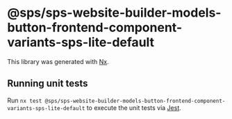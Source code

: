 # @sps/sps-website-builder-models-button-frontend-component-variants-sps-lite-default

This library was generated with [Nx](https://nx.dev).

## Running unit tests

Run `nx test @sps/sps-website-builder-models-button-frontend-component-variants-sps-lite-default` to execute the unit tests via [Jest](https://jestjs.io).
